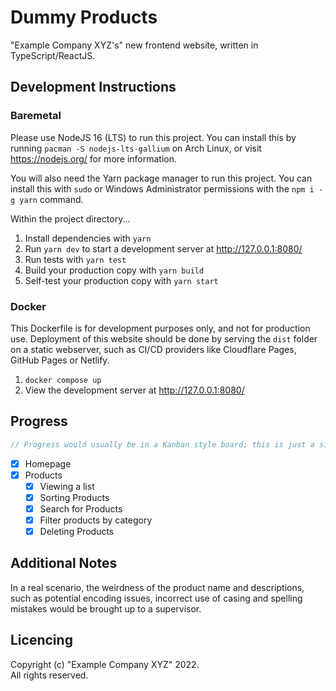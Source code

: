 # Dummy Products

"Example Company XYZ's" new frontend website, written in TypeScript/ReactJS.

## Development Instructions

### Baremetal

Please use NodeJS 16 (LTS) to run this project.
You can install this by running `pacman -S nodejs-lts-gallium` on Arch Linux,
or visit https://nodejs.org/ for more information.

You will also need the Yarn package manager to run this project.
You can install this with `sudo` or Windows Administrator permissions with
the `npm i -g yarn` command.

Within the project directory...

1. Install dependencies with `yarn`
2. Run `yarn dev` to start a development server at http://127.0.0.1:8080/
3. Run tests with `yarn test`
4. Build your production copy with `yarn build`
5. Self-test your production copy with `yarn start`

### Docker

This Dockerfile is for development purposes only, and not for production use.
Deployment of this website should be done by serving the `dist` folder on a static webserver,
such as CI/CD providers like Cloudflare Pages, GitHub Pages or Netlify.

1. `docker compose up`
2. View the development server at http://127.0.0.1:8080/

## Progress

```ts
// Progress would usually be in a Kanban style board; this is just a simple tracker for myself.
```

- [x] Homepage
- [x] Products
  - [x] Viewing a list
  - [x] Sorting Products
  - [x] Search for Products
  - [x] Filter products by category
  - [x] Deleting Products

## Additional Notes

In a real scenario, the weirdness of the product name and descriptions, such as potential encoding issues,
incorrect use of casing and spelling mistakes would be brought up to a supervisor.

## Licencing

Copyright (c) "Example Company XYZ" 2022.  
All rights reserved.
